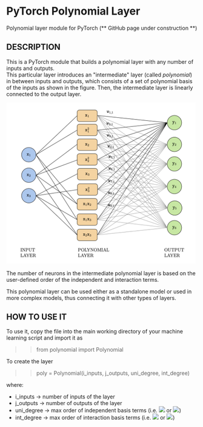 # PyTorch Polynomial Layer
Polynomial layer module for PyTorch (** GitHub page under construction **)

## DESCRIPTION 
This is a PyTorch module that builds a polynomial layer with any number of inputs and outputs.\
This particular layer introduces an "intermediate" layer (called *polynomial*) in between inputs and outputs, which consists of a set of polynomial basis of the inputs as shown in the figure. Then, the intermediate layer is linearly connected to the output layer.

<img src="/images/poly_layer_diagram.png" width="500">

The number of neurons in the intermediate polynomial layer is based on the user-defined order of the independent and interaction terms.

This polynomial layer can be used either as a standalone model or used in more complex models, thus connecting it with other types of layers.

## HOW TO USE IT
To use it, copy the file into the main working directory of your machine learning script and import it as

>> from polynomial import Polynomial

To create the layer

>> poly = Polynomial(i_inputs, j_outputs, uni_degree, int_degree)

where:
* i_inputs   -> number of inputs of the layer
* j_outputs  -> number of outputs of the layer
* uni_degree -> max order of independent basis terms (i.e. <img src="https://render.githubusercontent.com/render/math?math=x_{1}^{2}"> or <img src="https://render.githubusercontent.com/render/math?math=x_{2}^{4}">)
* int_degree -> max order of interaction basis terms (i.e.  <img src="https://render.githubusercontent.com/render/math?math=x_1 \cdot x_2"> or <img src="https://render.githubusercontent.com/render/math?math=x_1^2 \cdot x_2^3">)
